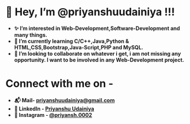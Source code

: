 
# 👋 Hey, I’m @priyanshuudainiya !!!
* <b> ✨ I’m interested in Web-Development,Software-Development and many things. </b>
* <b> 🌱 I’m currently learning C/C++,Java,Python & HTML,CSS,Bootstrap,Java-Script,PHP and MySQL. </b>
* <b> 👀 I’m looking to collaborate on whatever i get, i am not missing any opportunity. I want to be involved in any Web-Development project. </b>

#  Connect with me on -
* <b> 📬 Mail- <a href="mailto:priyanshuudainiya@gmail.com"> priyanshuudainiya@gmail.com </a> </b>
* <b> 👥 LinkedIn - <a href="https://www.linkedin.com/in/priyanshu-udainiya-453203231/"> Priyanshu Udainiya </a></b>
* <b> 👥 Instagram - <a href="https://www.instagram.com/priyansh.0002/?hl=en"> @priyansh.0002 </a></b>








<!--
**priyanshuudainiya/priyanshuudainiya** is a ✨ _special_ ✨ repository because its `README.md` (this file) appears on your GitHub profile.

Here are some ideas to get you started:

- 🔭 I’m currently working on ...
- 🌱 I’m currently learning ...
- 👯 I’m looking to collaborate on ...
- 🤔 I’m looking for help with ...
- 💬 Ask me about ...
- 📫 How to reach me: ...
- 😄 Pronouns: ...
- ⚡ Fun fact: ...
-->
